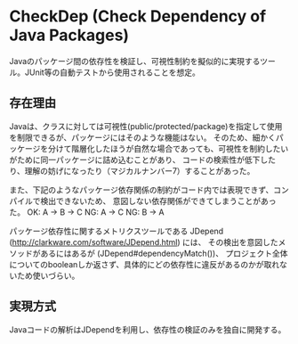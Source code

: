 CheckDep (Check Dependency of Java Packages)
====================

Javaのパッケージ間の依存性を検証し、可視性制約を擬似的に実現するツール。JUnit等の自動テストから使用されることを想定。


存在理由
--------------------

Javaは、クラスに対しては可視性(public/protected/package)を指定して使用を制限できるが、パッケージにはそのような機能はない。
そのため、細かくパッケージを分けて階層化したほうが自然な場合であっても、可視性を制約したいがために同一パッケージに詰め込むことがあり、
コードの検索性が低下したり、理解の妨げになったり（マジカルナンバー7）することがあった。

また、下記のようなパッケージ依存関係の制約がコード内では表現できず、コンパイルで検出できないため、
意図しない依存関係ができてしまうことがあった。
OK: A -> B -> C
NG: A -> C
NG: B -> A

パッケージ依存性に関するメトリクスツールである JDepend (http://clarkware.com/software/JDepend.html) には、
その検出を意図したメソッドがあるにはあるが (JDepend#dependencyMatch())、
プロジェクト全体についてのbooleanしか返さず、具体的にどの依存性に違反があるのかが取れないため使いづらい。


実現方式
--------------------

Javaコードの解析はJDependを利用し、依存性の検証のみを独自に開発する。

